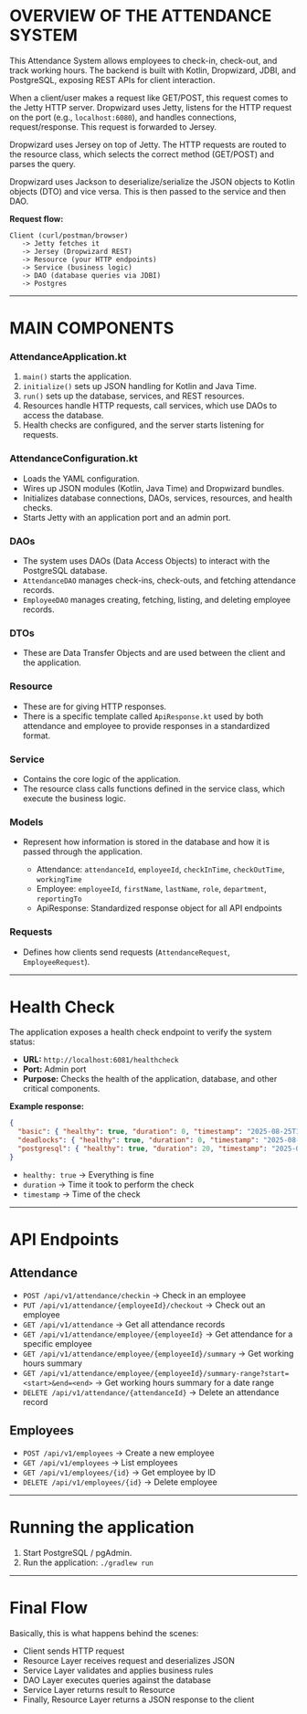 # OVERVIEW OF THE ATTENDANCE SYSTEM

This Attendance System allows employees to check-in, check-out, and track working hours. The backend is built with Kotlin, Dropwizard, JDBI, and PostgreSQL, exposing REST APIs for client interaction.

When a client/user makes a request like GET/POST, this request comes to the Jetty HTTP server.
Dropwizard uses Jetty, listens for the HTTP request on the port (e.g., `localhost:6080`), and handles connections, request/response. This request is forwarded to Jersey.

Dropwizard uses Jersey on top of Jetty. The HTTP requests are routed to the resource class, which selects the correct method (GET/POST) and parses the query.

Dropwizard uses Jackson to deserialize/serialize the JSON objects to Kotlin objects (DTO) and vice versa.
This is then passed to the service and then DAO.

**Request flow:**

```
Client (curl/postman/browser)
   -> Jetty fetches it
   -> Jersey (Dropwizard REST)
   -> Resource (your HTTP endpoints)
   -> Service (business logic)
   -> DAO (database queries via JDBI)
   -> Postgres
```

---

# MAIN COMPONENTS

### AttendanceApplication.kt

1. `main()` starts the application.
2. `initialize()` sets up JSON handling for Kotlin and Java Time.
3. `run()` sets up the database, services, and REST resources.
4. Resources handle HTTP requests, call services, which use DAOs to access the database.
5. Health checks are configured, and the server starts listening for requests.

### AttendanceConfiguration.kt

* Loads the YAML configuration.
* Wires up JSON modules (Kotlin, Java Time) and Dropwizard bundles.
* Initializes database connections, DAOs, services, resources, and health checks.
* Starts Jetty with an application port and an admin port.

### DAOs

* The system uses DAOs (Data Access Objects) to interact with the PostgreSQL database.
* `AttendanceDAO` manages check-ins, check-outs, and fetching attendance records.
* `EmployeeDAO` manages creating, fetching, listing, and deleting employee records.

### DTOs

* These are Data Transfer Objects and are used between the client and the application.

### Resource

* These are for giving HTTP responses.
* There is a specific template called `ApiResponse.kt` used by both attendance and employee to provide responses in a standardized format.

### Service

* Contains the core logic of the application.
* The resource class calls functions defined in the service class, which execute the business logic.

### Models

* Represent how information is stored in the database and how it is passed through the application.

  * Attendance: `attendanceId`, `employeeId`, `checkInTime`, `checkOutTime`, `workingTime`
  * Employee: `employeeId`, `firstName`, `lastName`, `role`, `department`, `reportingTo`
  * ApiResponse: Standardized response object for all API endpoints

### Requests

* Defines how clients send requests (`AttendanceRequest`, `EmployeeRequest`).

---

# Health Check

The application exposes a health check endpoint to verify the system status:

* **URL:** `http://localhost:6081/healthcheck`
* **Port:** Admin port
* **Purpose:** Checks the health of the application, database, and other critical components.

**Example response:**

```json
{
  "basic": { "healthy": true, "duration": 0, "timestamp": "2025-08-25T18:48:27.010+05:30" },
  "deadlocks": { "healthy": true, "duration": 0, "timestamp": "2025-08-25T18:48:27.011+05:30" },
  "postgresql": { "healthy": true, "duration": 20, "timestamp": "2025-08-25T18:48:27.010+05:30" }
}
```

* `healthy: true` → Everything is fine
* `duration` → Time it took to perform the check
* `timestamp` → Time of the check

---

# API Endpoints

## Attendance

* `POST /api/v1/attendance/checkin` → Check in an employee
* `PUT /api/v1/attendance/{employeeId}/checkout` → Check out an employee
* `GET /api/v1/attendance` → Get all attendance records
* `GET /api/v1/attendance/employee/{employeeId}` → Get attendance for a specific employee
* `GET /api/v1/attendance/employee/{employeeId}/summary` → Get working hours summary
* `GET /api/v1/attendance/employee/{employeeId}/summary-range?start=<start>&end=<end>` → Get working hours summary for a date range
* `DELETE /api/v1/attendance/{attendanceId}` → Delete an attendance record

## Employees

* `POST /api/v1/employees` → Create a new employee
* `GET /api/v1/employees` → List employees
* `GET /api/v1/employees/{id}` → Get employee by ID
* `DELETE /api/v1/employees/{id}` → Delete employee

---

# Running the application

1. Start PostgreSQL / pgAdmin.
2. Run the application: `./gradlew run`

---

# Final Flow

Basically, this is what happens behind the scenes:

* Client sends HTTP request
* Resource Layer receives request and deserializes JSON
* Service Layer validates and applies business rules
* DAO Layer executes queries against the database
* Service Layer returns result to Resource
* Finally, Resource Layer returns a JSON response to the client


